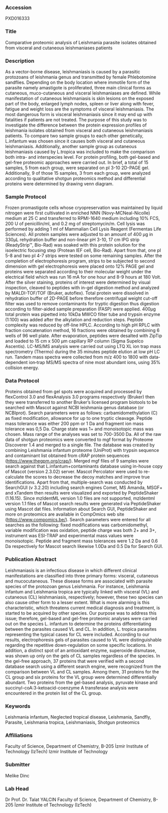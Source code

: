 ### Accession
PXD016333

### Title
Comparative proteomic analysis of Leishmania parasite isolates obtained from visceral and cutaneous leishmaniases patients

### Description
As a vector-borne disease, leishmaniasis is caused by a parasitic protozoans of leishmania genus and transmitted by female Phlebotomine sandflies. Depending on the body location where immotile form of the parasite namely amastigote is proliferated, three main clinical forms as cutaneous, muco-cutaneous and visceral leishmaniases are defined. While manifestation of cutaneous leishmaniasis is skin lesions on the exposed part of the body, enlarged lymph nodes, spleen or liver along with fever, fatigue and weight loss are the symptoms of visceral leishmaniasis. The most dangerous form is visceral leishmaniasis since it may end up with fatalities if patients are not treated. The purpose of this study was to investigate the difference between the protein expression profiles of leishmania isolates obtained from visceral and cutaneous leishmaniasis patients. To compare two sample groups to each other genetically, L.infantum was chosen since it causes both visceral and cutaneous leishmaniasis. Additionally, another sample group as cutaneous leishmaniasis caused by L.tropica was included to make the comparison both intra- and interspecies level. For protein profiling, both gel-based and gel-free proteomic approaches were carried out. In brief, a total of 15 samples, 5 from each group, were separated on pI 3-10 2D-PAGE gel. Additionally, 9 of those 15 samples, 3 from each group, were analyzed according to qualitative shotgun proteomics method and differential proteins were determined by drawing venn diagram.

### Sample Protocol
Frozen promastigote cells whose cryopreservation was maintained by liquid nitrogen were first cultivated in enriched NNN (Novy-MCNeal-Nicolle) medium at 25 C and transferred to RPMI-1640 medium including 10% FCS, 200 U of penicillin/ml, and 0.2 mg of streptomycin/m. Cell lysis was performed by adding 1 ml of Mammalian Cell Lysis Reagent (Fermentas Life Sciences). All protein samples were adjusted to an amount of 400 µg in 330µL rehydration buffer and non-linear pH 3-10, 17 cm IPG strip (ReadyStrip™, Bio-Rad) was soaked with this protein solution for the isoelectric focusing step (Protean IEF cell, Bio-Rad). Apart from that, one pI 5-8 and two pI 4-7 strips were tested on some remaining samples. After the completion of electrophoresis program, strips to be subjected to second dimension with gel electrophoresis were placed onto 12% PAGE gel and proteins were separated according to their molecular weight under the electrical field which was run 16 mA for one hour and 8-9 hours at 180 Volt. After the silver staining, proteins of interest were determined by visual inspection, cleaved to peptides with in-gel digestion method and analyzed by MALDI-TOF/TOF (Bruker, autoflex). Total protein were dissolved in rehydration buffer of 2D-PAGE before therefore centrifugal weight cut-off filter was used to remove contaminants for tryptic digestion thus digestion according to filter-aided sample preparation (FASP) were applied. 400µg total protein was pipetted into 10kDa MWCO filter tube and trypsin enzyme (1:100) was added after the alkylation and reduction steps. Peptide complexity was reduced by off-line HPLC. According to high pH RPLC with fraction concatenation method, 16 fractions were obtained by combining 6 wells of 96 well plate. After evaporation, peptides were desalted with ZipTip and loaded to 15 cm x 500 µm capillary RP column (Sigma Supelco Ascentis). LC-MS/MS analysis were carried out using LTQ XL ion trap mass spectrometry (Thermo) during the 35 minutes peptide elution at low pH LC run. Tandem mass spectra were collected from m/z 400 to 1800 with data‐dependent ion‐trap MS/MS spectra of nine most abundant ions, using 35% collision energy.

### Data Protocol
Proteins obtained from gel spots were acquired and processed by flexControl 3.0 and flexAnalysis 3.0 programs respectively  (Bruker) then they were transferred to another Bruker’s licensed program biotools to be searched with Mascot against NCBI leishmania genus database (or NCBIprot). Search parameters were as follows: carbamidomethylation (C) as fixed modification, allowance for up to one tryptic cleavage. Peptide mass tolerance was either 200 ppm or 1 Da and fragment ion mass tolerance was 0,5 Da. Charge state was 1+ and monoisotopic mass was chosen. Mass range of the analyses was set to 700-3500 Da. All of the raw data of shotgun proteomics were converted to mgf format by Proteome Discoverer 1.4 and merged to a single file. The database was created by combining Leishmania infantum proteome (UniProt) with trypsin sequence and contaminant list obtained from cRAP protein sequences (https://www.thegpm.org/crap/). Merged mgf files of 9 samples were search against that L.infantum+contaminants database using in-house copy of Mascot (version 2.3.02) server. Mascot Percolator were used to re-calculate the scores to decrease the decoy matches and improve true identifications. Apart from that, multiple-search was conducted by SearchGUI (v 3.2.20) including search engines Comet, MS Amanda, MSGF+ and xTandem then results were visualized and exported by PeptideShaker (1.16.15). Since mzIdentML version 1.0 files are not supported, mzIdentml version 1.1 files of Mascot search results were generated via PeptideShaker using Mascot dat files. Information about Search GUI, PeptideShaker and more on proteomics are available in CompOmics web site (https://www.compomics.be/). Search parameters were entered for all searches as the following: fixed modifications was carbomidomethyl, variable modification was oxidation, peptide charge was both 2+ and 3+, instrument was ESI-TRAP and experimental mass values were monoisotopic. Peptide and fragment mass tolerances were 1.2 Da and 0.6 Da respectively for Mascot search likewise 1.0Da and 0.5 Da for Search GUI.

### Publication Abstract
Leishmaniasis is an infectious disease in which different clinical manifestations are classified into three primary forms: visceral, cutaneous and mucocutaneous. These disease forms are associated with parasite species of the protozoan genus Leishmania. For instance, Leishmania infantum and Leishmania tropica are typically linked with visceral (VL) and cutaneous (CL) leishmaniasis, respectively; however, these two species can also cause other form to a lesser extent. What is more alarming is this characteristic, which threatens current medical diagnosis and treatment, is started to be acquired by other species. Our purpose was to address this issue; therefore, gel-based and gel-free proteomic analyses were carried out on the species L. infantum to determine the proteins differentiating between the parasites caused VL and CL. In addition, L. tropica parasites representing the typical cases for CL were included. According to our results, electrophoresis gels of parasites caused to VL were distinguishable regarding the repetitive down-regulation on some specific locations. In addition, a distinct spot of an antioxidant enzyme, superoxide dismutase, was shown up only on the gels of CL samples regardless of the species. In the gel-free approach, 37 proteins that were verified with a second database search using a different search engine, were recognized from the comparison between VL and CL samples. Among them, 31 proteins for the CL group and six proteins for the VL group were determined differentially abundant. Two proteins from the gel-based analysis, pyruvate kinase and succinyl-coA:3-ketoacid-coenzyme A transferase analysis were encountered in the protein list of the CL group.

### Keywords
Leishmania infantum, Neglected tropical disease, Leishmania, Sandfly, Parasite, Leishmania tropica, Leishmaniasis, Shotgun proteomics

### Affiliations
Faculty of Science, Department of Chemistry, B-205 İzmir Institute of Technology (IzTech)
Izmir Institute of Technology

### Submitter
Melike Dinc

### Lab Head
Dr Prof. Dr. Talat YALCIN
Faculty of Science, Department of Chemistry, B-205 İzmir Institute of Technology (IzTech)


